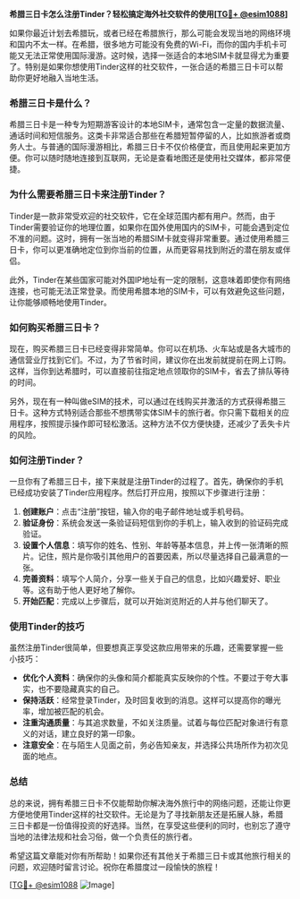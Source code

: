 **希腊三日卡怎么注册Tinder？轻松搞定海外社交软件的使用[[TG💪+ @esim1088](https://t.me/s/esim1088)]**

如果你最近计划去希腊玩，或者已经在希腊旅行，那么可能会发现当地的网络环境和国内不太一样。在希腊，很多地方可能没有免费的Wi-Fi，而你的国内手机卡可能又无法正常使用国际漫游。这时候，选择一张适合的本地SIM卡就显得尤为重要了。特别是如果你想使用Tinder这样的社交软件，一张合适的希腊三日卡可以帮助你更好地融入当地生活。

### 希腊三日卡是什么？

希腊三日卡是一种专为短期游客设计的本地SIM卡，通常包含一定量的数据流量、通话时间和短信服务。这类卡非常适合那些在希腊短暂停留的人，比如旅游者或商务人士。与普通的国际漫游相比，希腊三日卡不仅价格便宜，而且使用起来更加方便。你可以随时随地连接到互联网，无论是查看地图还是使用社交媒体，都非常便捷。

### 为什么需要希腊三日卡来注册Tinder？

Tinder是一款非常受欢迎的社交软件，它在全球范围内都有用户。然而，由于Tinder需要验证你的地理位置，如果你在国外使用国内的SIM卡，可能会遇到定位不准的问题。这时，拥有一张当地的希腊SIM卡就变得非常重要。通过使用希腊三日卡，你可以更准确地定位到你当前的位置，从而更容易找到附近的潜在朋友或伴侣。

此外，Tinder在某些国家可能对外国IP地址有一定的限制，这意味着即使你有网络连接，也可能无法正常登录。而使用希腊本地的SIM卡，可以有效避免这些问题，让你能够顺畅地使用Tinder。

### 如何购买希腊三日卡？

现在，购买希腊三日卡已经变得非常简单。你可以在机场、火车站或是各大城市的通信营业厅找到它们。不过，为了节省时间，建议你在出发前就提前在网上订购。这样，当你到达希腊时，可以直接前往指定地点领取你的SIM卡，省去了排队等待的时间。

另外，现在有一种叫做eSIM的技术，可以通过在线购买并激活的方式获得希腊三日卡。这种方式特别适合那些不想携带实体SIM卡的旅行者。你只需下载相关的应用程序，按照提示操作即可轻松激活。这种方法不仅方便快捷，还减少了丢失卡片的风险。

### 如何注册Tinder？

一旦你有了希腊三日卡，接下来就是注册Tinder的过程了。首先，确保你的手机已经成功安装了Tinder应用程序。然后打开应用，按照以下步骤进行注册：

1. **创建账户**：点击“注册”按钮，输入你的电子邮件地址或手机号码。
2. **验证身份**：系统会发送一条验证码短信到你的手机上，输入收到的验证码完成验证。
3. **设置个人信息**：填写你的姓名、性别、年龄等基本信息，并上传一张清晰的照片。记住，照片是你吸引其他用户的首要因素，所以尽量选择自己最满意的一张。
4. **完善资料**：填写个人简介，分享一些关于自己的信息，比如兴趣爱好、职业等。这有助于他人更好地了解你。
5. **开始匹配**：完成以上步骤后，就可以开始浏览附近的人并与他们聊天了。

### 使用Tinder的技巧

虽然注册Tinder很简单，但要想真正享受这款应用带来的乐趣，还需要掌握一些小技巧：

- **优化个人资料**：确保你的头像和简介都能真实反映你的个性。不要过于夸大事实，也不要隐藏真实的自己。
- **保持活跃**：经常登录Tinder，及时回复收到的消息。这样可以提高你的曝光率，增加被匹配的机会。
- **注重沟通质量**：与其追求数量，不如关注质量。试着与每位匹配对象进行有意义的对话，建立良好的第一印象。
- **注意安全**：在与陌生人见面之前，务必告知亲友，并选择公共场所作为初次见面的地点。

### 总结

总的来说，拥有希腊三日卡不仅能帮助你解决海外旅行中的网络问题，还能让你更方便地使用Tinder这样的社交软件。无论是为了寻找新朋友还是拓展人脉，希腊三日卡都是一份值得投资的好选择。当然，在享受这些便利的同时，也别忘了遵守当地的法律法规和社会习俗，做一个负责任的旅行者。

希望这篇文章能对你有所帮助！如果你还有其他关于希腊三日卡或其他旅行相关的问题，欢迎随时留言讨论。祝你在希腊度过一段愉快的旅程！

[[TG💪+ @esim1088](https://t.me/s/esim1088) ![Image](https://i.postimg.cc/4NQfJmqS/Snipaste-2025-05-13-00-14-12.png)]